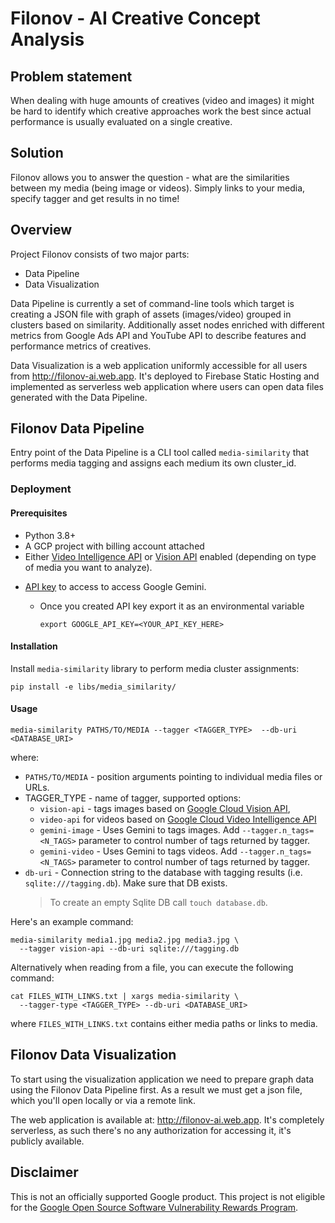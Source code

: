 # Filonov - AI Creative Concept Analysis

## Problem statement

When dealing with huge amounts of creatives (video and images) it might be hard
to identify which creative approaches work the best since actual performance is
usually evaluated on a single creative.

## Solution

Filonov allows you to answer the question - what are the similarities between
my media (being image or videos). Simply links to your media, specify tagger
and get results in no time!

## Overview

Project Filonov consists of two major parts:

- Data Pipeline
- Data Visualization

Data Pipeline is currently a set of command-line tools which target is creating a JSON file
with graph of assets (images/video) grouped in clusters based on similarity. Additionally
asset nodes enriched with different metrics from Google Ads API and YouTube API to describe
features and performance metrics of creatives.

Data Visualization is a web application uniformly accessible for all users from http://filonov-ai.web.app.
It's deployed to Firebase Static Hosting and implemented as serverless web application where users
can open data files generated with the Data Pipeline.

## Filonov Data Pipeline

Entry point of the Data Pipeline is a CLI tool called `media-similarity`
that performs media tagging and assigns each medium its own cluster_id.

### Deployment

#### Prerequisites

- Python 3.8+
- A GCP project with billing account attached
- Either [Video Intelligence API](https://console.cloud.google.com/apis/library/videointelligence.googleapis.com) or [Vision API](https://console.cloud.google.com/apis/library/vision.googleapis.com) enabled (depending on type of media you want to analyze).

* [API key](https://support.google.com/googleapi/answer/6158862?hl=en) to access to access Google Gemini.

  - Once you created API key export it as an environmental variable

    ```
    export GOOGLE_API_KEY=<YOUR_API_KEY_HERE>
    ```

#### Installation

Install `media-similarity` library to perform media cluster assignments:

```
pip install -e libs/media_similarity/
```

#### Usage

```
media-similarity PATHS/TO/MEDIA --tagger <TAGGER_TYPE>  --db-uri <DATABASE_URI>
```

where:

- `PATHS/TO/MEDIA` - position arguments pointing to individual media files or URLs.
- TAGGER_TYPE - name of tagger, supported options:
  - `vision-api` - tags images based on [Google Cloud Vision API](https://cloud.google.com/vision/),
  - `video-api` for videos based on [Google Cloud Video Intelligence API](https://cloud.google.com/video-intelligence/)
  - `gemini-image` - Uses Gemini to tags images. Add `--tagger.n_tags=<N_TAGS>`
    parameter to control number of tags returned by tagger.
  - `gemini-video` - Uses Gemini to tags videos. Add `--tagger.n_tags=<N_TAGS>`
    parameter to control number of tags returned by tagger.
- `db-uri` - Connection string to the database with tagging results
  (i.e. `sqlite:///tagging.db`). Make sure that DB exists.
  > To create an empty Sqlite DB call `touch database.db`.

Here's an example command:

```
media-similarity media1.jpg media2.jpg media3.jpg \
  --tagger vision-api --db-uri sqlite:///tagging.db
```

Alternatively when reading from a file, you can execute the following command:

```
cat FILES_WITH_LINKS.txt | xargs media-similarity \
  --tagger-type <TAGGER_TYPE> --db-uri <DATABASE_URI>
```

where `FILES_WITH_LINKS.txt` contains either media paths or links to media.

## Filonov Data Visualization

To start using the visualization application we need to prepare graph data
using the Filonov Data Pipeline first. As a result we must get a json file,
which you'll open locally or via a remote link.

The web application is available at: http://filonov-ai.web.app.
It's completely serverless, as such there's no any authorization for accessing it,
it's publicly available.

## Disclaimer

This is not an officially supported Google product. This project is not
eligible for the [Google Open Source Software Vulnerability Rewards
Program](https://bughunters.google.com/open-source-security).
